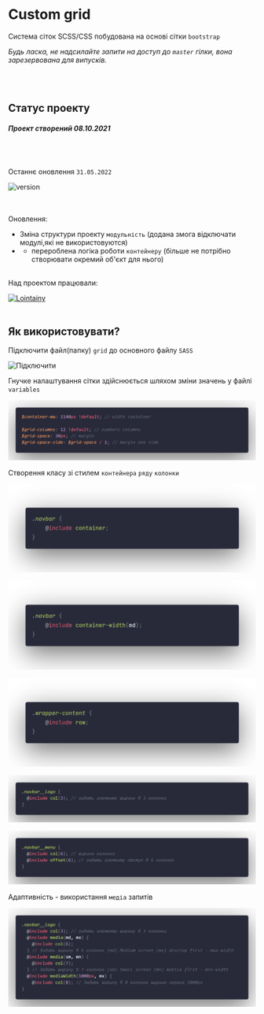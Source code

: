 # Custom grid

Система сіток SCSS/CSS побудована на основі сітки `bootstrap`

_Будь ласка, не надсилайте запити на доступ до `master` гілки, вона зарезервована для випусків._

<br/><br/>

## Статус проекту

##### Проект створений 08.10.2021

<br/><br/>

<!-- оновлення проекту -->

Останнє оновлення `31.05.2022`

![version](https://img.shields.io/badge/ver-1.3-2C394B?style=for-the-badge&labelColor=ECA013&logoColor=FFF)

<br/><br/>
Оновлення:

<!-- Поточне оновлення -->

- Зміна структури проекту `модульність` (додана змога відключати модулі,які не використовуются)
- - перероблена логіка роботи `контейнеру` (більше не потрібно створювати окремий об'єкт для нього)
    <br></br>

Над проектом працювали:

[![Lointainy](https://img.shields.io/badge/-lointainy-ECA013?style=for-the-badge&logo=github&&logoColor=FFF)](https://github.com/Lointainy)
<br/><br/>

## Як використовувати?

Підключити файл(папку) `grid` до основного файлу `SASS`

![Підключити](/img/to-connect.png 'Підключити сітку')

Гнучке налаштування сітки здійснюється шляхом зміни значень у файлі `variables`

![Параметри](/img/variables.png 'Налаштування параметрів сітки')

Створення класу зі стилем `контейнера` `ряду` `колонки`

![Стиль контейнеру](/img/container.png 'Задати елементу стиль контейнера')

![Стиль контейнеру](/img/container-width.png 'Задати контейнеру ширину')

![Стиль ряду](/img/row.png 'Задати елементу стиль ряду')

![Стиль колонки](/img/col.png 'Задати елементу ширину 3 колонки')

![Стиль відступу](/img/offset.png 'Задати елементу відступ')

Адаптивність - використання `медіа` запитів

![Медіa](/img/media.png 'Додати стиль виходячи із ширини екрану')
